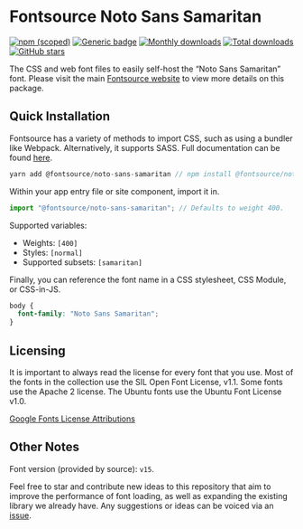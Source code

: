 # Fontsource Noto Sans Samaritan

[![npm (scoped)](https://img.shields.io/npm/v/@fontsource/noto-sans-samaritan?color=brightgreen)](https://www.npmjs.com/package/@fontsource/noto-sans-samaritan) [![Generic badge](https://img.shields.io/badge/fontsource-passing-brightgreen)](https://github.com/fontsource/fontsource) [![Monthly downloads](https://badgen.net/npm/dm/@fontsource/noto-sans-samaritan)](https://github.com/fontsource/fontsource) [![Total downloads](https://badgen.net/npm/dt/@fontsource/noto-sans-samaritan)](https://github.com/fontsource/fontsource) [![GitHub stars](https://img.shields.io/github/stars/fontsource/fontsource.svg?style=social&label=Star)](https://github.com/fontsource/fontsource/stargazers)

The CSS and web font files to easily self-host the “Noto Sans Samaritan” font. Please visit the main [Fontsource website](https://fontsource.org/fonts/noto-sans-samaritan) to view more details on this package.

## Quick Installation

Fontsource has a variety of methods to import CSS, such as using a bundler like Webpack. Alternatively, it supports SASS. Full documentation can be found [here](https://fontsource.org/docs/introduction).

```javascript
yarn add @fontsource/noto-sans-samaritan // npm install @fontsource/noto-sans-samaritan
```

Within your app entry file or site component, import it in.

```javascript
import "@fontsource/noto-sans-samaritan"; // Defaults to weight 400.
```

Supported variables:

- Weights: `[400]`
- Styles: `[normal]`
- Supported subsets: `[samaritan]`

Finally, you can reference the font name in a CSS stylesheet, CSS Module, or CSS-in-JS.

```css
body {
  font-family: "Noto Sans Samaritan";
}
```



## Licensing

It is important to always read the license for every font that you use.
Most of the fonts in the collection use the SIL Open Font License, v1.1. Some fonts use the Apache 2 license. The Ubuntu fonts use the Ubuntu Font License v1.0.

[Google Fonts License Attributions](https://fonts.google.com/attribution)

## Other Notes

Font version (provided by source): `v15`.

Feel free to star and contribute new ideas to this repository that aim to improve the performance of font loading, as well as expanding the existing library we already have. Any suggestions or ideas can be voiced via an [issue](https://github.com/fontsource/fontsource/issues).
